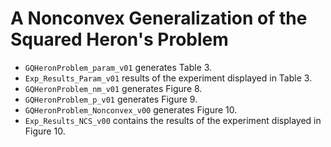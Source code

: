 # A Nonconvex Generalization of the Squared Heron's Problem

- `GQHeronProblem_param_v01` generates Table 3.
- `Exp_Results_Param_v01` results of the experiment displayed in Table 3.
- `GQHeronProblem_nm_v01` generates Figure 8.
- `GQHeronProblem_p_v01` generates Figure 9.
- `GQHeronProblem_Nonconvex_v00` generates Figure 10.
- `Exp_Results_NCS_v00` contains the results of the experiment displayed in Figure 10.
